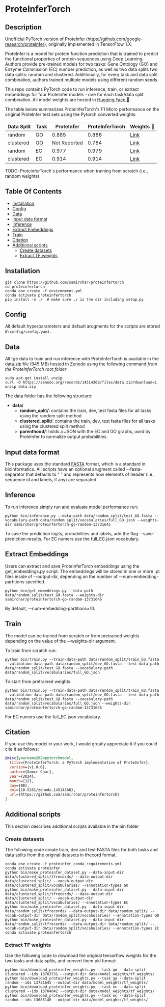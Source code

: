 # ProteInferTorch

## Description

Unofficial PyTorch version of ProteInfer (https://github.com/google-research/proteinfer), originally implemented in TensorFlow 1.X. 

ProteInfer is a model for protein function prediction that is trained to predict the functional properties of protein sequences using Deep Learning. Authors provide pre-trained models for two tasks: Gene Ontology (GO) and Enzyme Commission (EC) number prediction, as well as two data splits two data splits: random and clustered. Additionally, for every task and data split combination, authors trained multiple models using different random seeds. 

This repo contains PyTorch code to run inference, train, or extract embeddings for four ProteInfer models - one for each task/data split combination. All model weights are hosted in [Hugging Face 🤗](https://huggingface.co/samirchar).

The table below summarizes ProteInferTorch's F1 Micro performance on the original ProteInfer test sets using the Pytorch converted weights:

| Data Split | Task  | ProteInfer  | ProteInferTorch | Weights 🤗 |
|------------|-------|-------------|-----------------|------------|
| random     | GO    | 0.885       |      0.886      |  [Link](https://huggingface.co/samirchar/proteinfertorch-go-random-13731645)       |
| clustered  | GO    | Not Reported|      0.784      |  [Link](https://huggingface.co/samirchar/proteinfertorch-go-clustered-13703731)       |
| random     | EC    | 0.977       |      0.979      |  [Link](https://huggingface.co/samirchar/proteinfertorch-ec-random-13685140)       |
| clustered  | EC    | 0.914       |      0.914      |  [Link](https://huggingface.co/samirchar/proteinfertorch-ec-clustered-13704042)       |


TODO: ProteInferTorch's performance when training from scratch (i.e., random weights)

## Table Of Contents

<!-- toc -->

- [Installation](#installation)
- [Config](#config)
- [Data](#data)
- [Input data format](#input-data-format)
- [Inference](#inference)
- [Extract Embeddings](#extract-embeddings)
- [Train](#train)
- [Citation](#citation)
- [Additional scripts](#additional-scripts)
  * [Create datasets](#create-datasets)
  * [Extract TF weights](#extract-tf-weights)

<!-- tocstop -->

## Installation
```
git clone https://github.com/samirchar/proteinfertorch
cd proteinfertorch
conda env create -f environment.yml
conda activate proteinfertorch
pip install -e ./  # make sure ./ is the dir including setup.py
```

## Config
All default hyperparameters and default arugments for the scripts are stored in `config/config.yaml`. 

## Data

All tge data to train and run inference with ProteInferTorch is available in the data.zip file (945 MB) hosted in Zenodo using the following command *from the ProteInferTorch root folder*

```
sudo apt-get install unzip
curl -O https://zenodo.org/records/14514368/files/data.zip?download=1
unzip data.zip
```

The data folder has the following structure:
* **data/**
    * **random_split/**: contains the train, dev, test fasta files for all tasks using the random split method
    * **clustered_split/**: contains the train, dev, test fasta files for all tasks using the clustered split method
    * **parenthood/**: holds a JSON with the EC and GO graphs, used by ProteInfer to normalize output probabilities.

## Input data format
This package uses the standard [FASTA](https://en.wikipedia.org/wiki/FASTA_format) format, which is a standard in bioinformatics. All scripts have an optional arugment called --fasta-separator that defaults to " " and represents how elements of header (i.e., sequence id and labels, if any) are separated.

## Inference
To run inference simply run and evaluate model performance run:

```
python bin/inference.py --data-path data/random_split/test_GO.fasta --vocabulary-path data/random_split/vocabularies/full_GO.json --weights-dir samirchar/proteinfertorch-go-random-13731645
```

To save the prediction logits, probabilities and labels, add the flag --save-prediction-results. For EC numers use the full_EC.json vocabulary.


## Extract Embeddings
Users can extract and save ProteInferTorch embeddings using the get_embeddings.py script. The embeddings will be stored in one or more .pt files inside of --output-dir, depending on the number of --num-embedding-partitions specified.

```
python bin/get_embeddings.py --data-path data/random_split/test_GO.fasta --weights-dir samirchar/proteinfertorch-go-random-13731645
```
By default, --num-embedding-partitions=10.

## Train
The model can be trained from scratch or from pretrained weights depending on the value of the --weights-dir argument.

To train from scratch run:
```
python bin/train.py --train-data-path data/random_split/train_GO.fasta --validation-data-path data/random_split/dev_GO.fasta --test-data-path data/random_split/test_GO.fasta --vocabulary-path data/random_split/vocabularies/full_GO.json
```

To start from pretrained weights:
```
python bin/train.py --train-data-path data/random_split/train_GO.fasta --validation-data-path data/random_split/dev_GO.fasta --test-data-path data/random_split/test_GO.fasta --vocabulary-path data/random_split/vocabularies/full_GO.json --weights-dir samirchar/proteinfertorch-go-random-13731645 
```

For EC numers use the full_EC.json vocabulary.

## Citation

If you use this model in your work, I would greatly appreciate it if you could cite it as follows:

```bibtex
@misc{yourname2024pytorchmodel,
  title={ProteInferTorch: a PyTorch implementation of ProteInfer},
  version={v1.0.0},
  author={Samir Char},
  year={2024},
  month={12},
  day={08},
  doi={10.5281/zenodo.14514368},
  url={https://github.com/samirchar/proteinfertorch}
}
```

## Additional scripts
This section describes additional scripts available in the bin folder

### Create datasets

The following code create train, dev and test FASTA files for both tasks and data splits from the original datasets in tfrecord format.

```
conda env create -f proteinfer_conda_requirements.yml
conda activate proteinfer
python bin/make_proteinfer_dataset.py --data-input-dir data/clustered_split/tfrecords/ --data-output-dir data/clustered_split/ --vocab-output-dir data/clustered_split/vocabularies/ --annotation-types GO
python bin/make_proteinfer_dataset.py --data-input-dir data/clustered_split/tfrecords/ --data-output-dir data/clustered_split/ --vocab-output-dir data/clustered_split/vocabularies/ --annotation-types EC
python bin/make_proteinfer_dataset.py --data-input-dir data/random_split/tfrecords/ --data-output-dir data/random_split/ --vocab-output-dir data/random_split/vocabularies/ --annotation-types GO
python bin/make_proteinfer_dataset.py --data-input-dir data/random_split/tfrecords/ --data-output-dir data/random_split/ --vocab-output-dir data/random_split/vocabularies/ --annotation-types EC
conda activate proteinfertorch
```

### Extract TF weights

Use the following code to download the original tensorflow weights for the two tasks and data splits, and convert them pkl format:

```
python bin/download_proteinfer_weights.py --task go --data-split clustered --ids 13703731 --output-dir data/model_weights/tf_weights/
python bin/download_proteinfer_weights.py --task go --data-split random --ids 13731645 --output-dir data/model_weights/tf_weights/
python bin/download_proteinfer_weights.py --task ec --data-split clustered --ids 13704042 --output-dir data/model_weights/tf_weights/
python bin/download_proteinfer_weights.py --task ec --data-split random --ids 13685140 --output-dir data/model_weights/tf_weights/
```